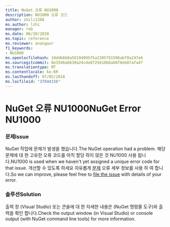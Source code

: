 ```yaml
---
title: NuGet 오류 NU1000
description: NU1000 오류 코드
author: zhili1208
ms.author: lzhi
manager: rob
ms.date: 06/20/2018
ms.topic: reference
ms.reviewer: anangaur
f1_keywords:
- NU1000
ms.openlocfilehash: 10ddb6b0a58194095f5a2305f81506abf0a247e6
ms.sourcegitcommit: 8e3546ab630a24cde8725610b6a68f8eb87afa47
ms.translationtype: MT
ms.contentlocale: ko-KR
ms.lasthandoff: 07/05/2018
ms.locfileid: "37844156"
---
```

# <a name="nuget-error-nu1000"></a><span data-ttu-id="7350f-103">NuGet 오류 NU1000</span><span class="sxs-lookup"><span data-stu-id="7350f-103">NuGet Error NU1000</span></span>

### <a name="issue"></a><span data-ttu-id="7350f-104">문제</span><span class="sxs-lookup"><span data-stu-id="7350f-104">Issue</span></span>
<span data-ttu-id="7350f-105">NuGet 작업에 문제가 발생을 했습니다.</span><span class="sxs-lookup"><span data-stu-id="7350f-105">The NuGet operation had a problem.</span></span> <span data-ttu-id="7350f-106">해당 문제에 대 한 고유한 오류 코드를 아직 할당 하지 않은 것 NU1000 사용 됩니다.</span><span class="sxs-lookup"><span data-stu-id="7350f-106">NU1000 is used when we haven't yet assigned a unique error code for that issue.</span></span> <span data-ttu-id="7350f-107">개선할 수 있도록 하세요 자유롭게 [문제](https://github.com/nuget/home/issues) 오류 세부 정보를 사용 하 여 합니다.</span><span class="sxs-lookup"><span data-stu-id="7350f-107">So we can improve, please feel free to [file the issue](https://github.com/nuget/home/issues) with details of your error.</span></span>

### <a name="solution"></a><span data-ttu-id="7350f-108">솔루션</span><span class="sxs-lookup"><span data-stu-id="7350f-108">Solution</span></span>
<span data-ttu-id="7350f-109">출력 창 (Visual Studio) 또는 콘솔에 대 한 자세한 내용은 (NuGet 명령줄 도구)와 출력을 확인 합니다.</span><span class="sxs-lookup"><span data-stu-id="7350f-109">Check the output window (in Visual Studio) or console output (with NuGet command line tools) for more information.</span></span>
